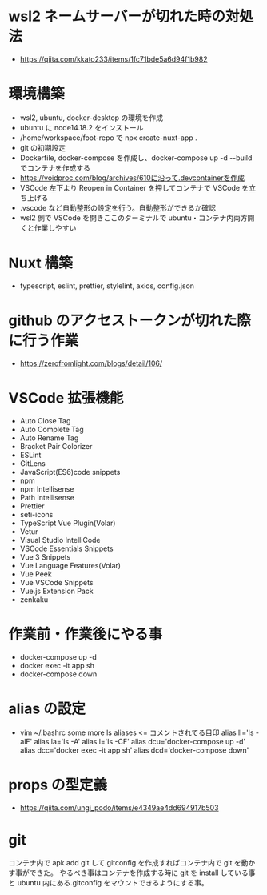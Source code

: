 # wsl2 ネームサーバーが切れた時の対処法

- https://qiita.com/kkato233/items/1fc71bde5a6d94f1b982

# 環境構築

- wsl2, ubuntu, docker-desktop の環境を作成
- ubuntu に node14.18.2 をインストール
- /home/workspace/foot-repo で npx create-nuxt-app .
- git の初期設定
- Dockerfile, docker-compose を作成し、docker-compose up -d --build でコンテナを作成する
- https://voidproc.com/blog/archives/610に沿って.devcontainerを作成
- VSCode 左下より Reopen in Container を押してコンテナで VSCode を立ち上げる
- .vscode など自動整形の設定を行う。自動整形ができるか確認
- wsl2 側で VSCode を開きここのターミナルで ubuntu・コンテナ内両方開くと作業しやすい

# Nuxt 構築

- typescript, eslint, prettier, stylelint, axios, config.json

# github のアクセストークンが切れた際に行う作業

- https://zerofromlight.com/blogs/detail/106/

# VSCode 拡張機能

- Auto Close Tag
- Auto Complete Tag
- Auto Rename Tag
- Bracket Pair Colorizer
- ESLint
- GitLens
- JavaScript(ES6)code snippets
- npm
- npm Intellisense
- Path Intellisense
- Prettier
- seti-icons
- TypeScript Vue Plugin(Volar)
- Vetur
- Visual Studio IntelliCode
- VSCode Essentials Snippets
- Vue 3 Snippets
- Vue Language Features(Volar)
- Vue Peek
- Vue VSCode Snippets
- Vue.js Extension Pack
- zenkaku

# 作業前・作業後にやる事

- docker-compose up -d
- docker exec -it app sh
- docker-compose down

# alias の設定

- vim ~/.bashrc
  some more ls aliases <= コメントされてる目印
  alias ll='ls -alF'
  alias la='ls -A'
  alias l='ls -CF'
  alias dcu='docker-compose up -d'
  alias dcc='docker exec -it app sh'
  alias dcd='docker-compose down'

# props の型定義

- https://qiita.com/ungi_podo/items/e4349ae4dd694917b503

# git

コンテナ内で apk add git して.gitconfig を作成すればコンテナ内で git を動かす事ができた。
やるべき事はコンテナを作成する時に git を install している事と ubuntu 内にある.gitconfig をマウントできるようにする事。
